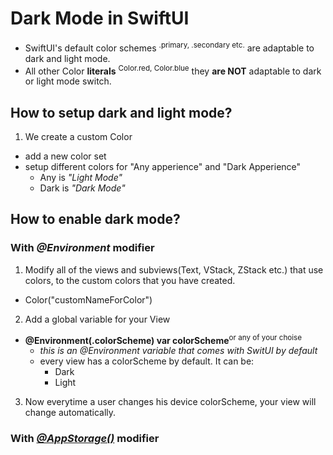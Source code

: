 # Dark Mode in SwiftUI

- SwiftUI's default color schemes <sup>.primary, .secondary etc.</sup> are adaptable to dark and light mode.
- All other Color **literals** <sup> Color.red, Color.blue</sup> they **are NOT** adaptable to dark or light mode switch.

## How to setup dark and light mode?

1. We create a custom Color
- add a new color set
- setup different colors for "Any apperience" and "Dark Apperience"
  - Any is _"Light Mode"_
  - Dark is _"Dark Mode"_

## How to enable dark mode?

### With _@Environment_ modifier

1. Modify all of the views and subviews(Text, VStack, ZStack etc.) that use colors, to the custom colors that you have created.
  - Color("customNameForColor")
2. Add a global variable for your View
- **@Environment(\.colorScheme) var colorScheme**<sup>or any of your choise</sup>
  - _this is an @Environment variable that comes with SwitUI by default_
  - every view has a colorScheme by default. It can be:
      - Dark
      - Light
3. Now everytime a user changes his device colorScheme, your view will change automatically.

### With _[@AppStorage()]()_ modifier

